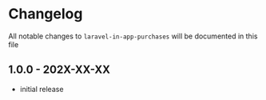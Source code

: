 # Changelog

All notable changes to `laravel-in-app-purchases` will be documented in this file

## 1.0.0 - 202X-XX-XX

- initial release
